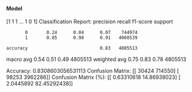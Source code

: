 #### Model
[1 1 1 ... 1 0 1]
Classification Report:
              precision    recall  f1-score   support

           0       0.24      0.04      0.07    744974
           1       0.85      0.98      0.91   4060539

    accuracy                           0.83   4805513
   macro avg       0.54      0.51      0.49   4805513
weighted avg       0.75      0.83      0.78   4805513

Accuracy: 0.8308603056531113
Confusion Matrix:
[[  30424  714550]
 [  98253 3962286]]
Confusion Matrix (%):
[[ 0.63310618 14.86938023]
 [ 2.0445892  82.45292438]]
